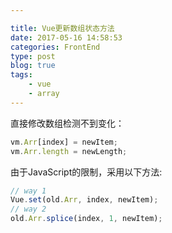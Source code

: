 ```yaml
---

title: Vue更新数组状态方法
date: 2017-05-16 14:58:53
categories: FrontEnd
type: post
blog: true
tags: 
    - vue
    - array
---
```


直接修改数组检测不到变化：
<!-- more -->
```js
vm.Arr[index] = newItem;
vm.Arr.length = newLength;
```

由于JavaScript的限制，采用以下方法:

```js
// way 1
Vue.set(old.Arr, index, newItem);
// way 2
old.Arr.splice(index, 1, newItem);
```
